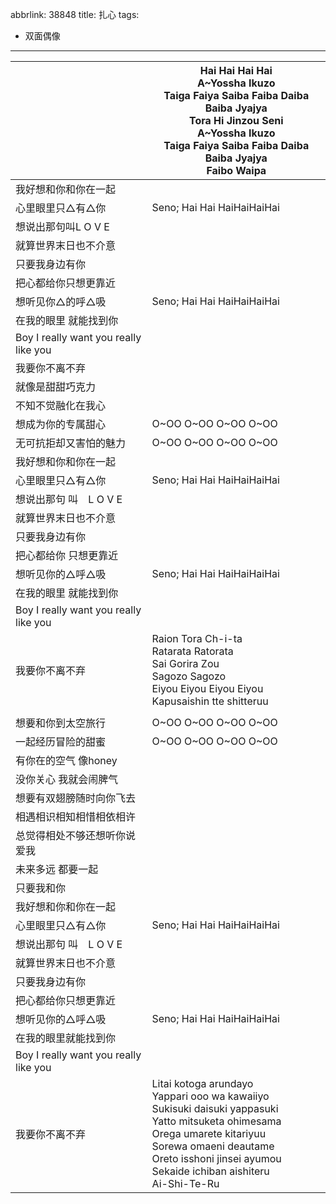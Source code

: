 abbrlink: 38848
title: 扎心
tags:
  - 双面偶像
---
|      |Hai Hai Hai Hai<br>A~Yossha Ikuzo<br>Taiga Faiya Saiba Faiba Daiba Baiba Jyajya<br>Tora Hi Jinzou Seni<br>A~Yossha Ikuzo<br>Taiga Faiya Saiba Faiba Daiba Baiba Jyajya<br>Faibo Waipa|
|--|--|
|我好想和你和你在一起|      |
|心里眼里只△有△你|Seno; Hai Hai HaiHaiHaiHai|
|想说出那句叫L O V E|      |
|就算世界末日也不介意|      |
|只要我身边有你|      |
|把心都给你只想更靠近|      |
|想听见你△的呼△吸|Seno; Hai Hai HaiHaiHaiHai|
|在我的眼里 就能找到你|      |
|Boy I really want you really like you|      |
|我要你不离不弃|      |
|就像是甜甜巧克力|      |
|不知不觉融化在我心|      |
|想成为你的专属甜心|O~OO O~OO O~OO O~OO|
|无可抗拒却又害怕的魅力|O~OO O~OO O~OO O~OO|
|我好想和你和你在一起|      |
|心里眼里只△有△你|Seno; Hai Hai HaiHaiHaiHai|
|想说出那句 叫　L O V E|      |
|就算世界末日也不介意|      |
|只要我身边有你|      |
|把心都给你 只想更靠近|      |
|想听见你的△呼△吸|Seno; Hai Hai HaiHaiHaiHai|
|在我的眼里 就能找到你|      |
|Boy I really want you really like you|      |
|我要你不离不弃|Raion Tora Ch-i-ta<br>Ratarata Ratorata<br>Sai Gorira Zou<br>Sagozo Sagozo<br>Eiyou Eiyou Eiyou Eiyou<br>Kapusaishin tte shitteruu|
|      |      |
|想要和你到太空旅行|O~OO O~OO O~OO O~OO|
|一起经历冒险的甜蜜|O~OO O~OO O~OO O~OO|
|有你在的空气 像honey|      |
|没你关心 我就会闹脾气|      |
|想要有双翅膀随时向你飞去|      |
|相遇相识相知相惜相依相许|      |
|总觉得相处不够还想听你说爱我|      |
|未来多远 都要一起|      |
|只要我和你|      |
|我好想和你和你在一起|      |
|心里眼里只△有△你|Seno; Hai Hai HaiHaiHaiHai|
|想说出那句 叫　L O V E|      |
|就算世界末日也不介意|      |
|只要我身边有你|      |
|把心都给你只想更靠近|      |
|想听见你的△呼△吸|Seno; Hai Hai HaiHaiHaiHai|
|在我的眼里就能找到你|      |
|Boy I really want you really like you|      |
|我要你不离不弃|Litai kotoga arundayo<br>Yappari ooo wa kawaiiyo<br>Sukisuki daisuki yappasuki<br>Yatto mitsuketa ohimesama<br>Orega umarete kitariyuu<br>Sorewa omaeni deautame<br>Oreto isshoni jinsei ayumou<br>Sekaide ichiban aishiteru<br>Ai-Shi-Te-Ru|